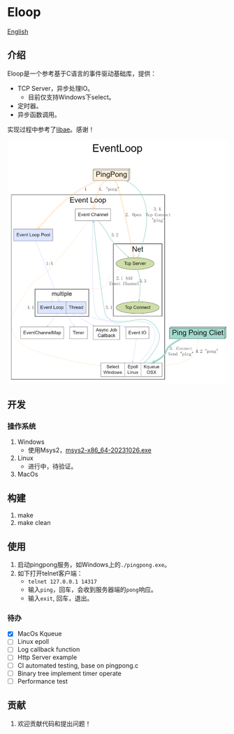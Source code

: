 # Eloop

[English](README.md)

## 介绍

Eloop是一个参考基于C语言的事件驱动基础库，提供：
* TCP Server，异步处理IO。
  - 目前仅支持Windows下select。
* 定时器。
* 异步函数调用。

实现过程中参考了[libae](https://github.com/aisk/libae)。感谢！

![](eloop.png)

## 开发

### 操作系统

1. Windows
   - 使用Msys2，[msys2-x86_64-20231026.exe](https://objects.githubusercontent.com/github-production-release-asset-2e65be/80988227/2e09490c-3e60-4f04-aadc-c38d76dd741c?X-Amz-Algorithm=AWS4-HMAC-SHA256&X-Amz-Credential=AKIAVCODYLSA53PQK4ZA%2F20240108%2Fus-east-1%2Fs3%2Faws4_request&X-Amz-Date=20240108T143209Z&X-Amz-Expires=300&X-Amz-Signature=9db964a8691b5547d0adb0f6a8b0af976e156b868640d59631d529983e565cec&X-Amz-SignedHeaders=host&actor_id=1264972&key_id=0&repo_id=80988227&response-content-disposition=attachment%3B%20filename%3Dmsys2-x86_64-20231026.exe&response-content-type=application%2Foctet-stream)
2. Linux
   - 进行中，待验证。
3. MacOs

## 构建

1. make
2. make clean

## 使用

1. 启动pingpong服务，如Windows上的`./pingpong.exe`。
1. 如下打开telnet客户端：
   - `telnet 127.0.0.1 14317`
   - 输入`ping`，回车，会收到服务器端的`pong`响应。
   - 输入`exit`, 回车，退出。

### 待办

* [x] MacOs Kqueue
* [ ] Linux epoll
* [ ] Log callback function
* [ ] Http Server example
* [ ] CI automated testing, base on pingpong.c
* [ ] Binary tree implement timer operate
* [ ] Performance test

## 贡献

1. 欢迎贡献代码和提出问题！
